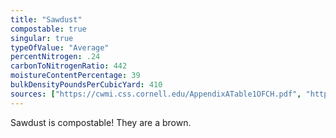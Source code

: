 ```yaml
---
title: "Sawdust"
compostable: true
singular: true
typeOfValue: "Average"
percentNitrogen: .24
carbonToNitrogenRatio: 442
moistureContentPercentage: 39
bulkDensityPoundsPerCubicYard: 410
sources: ["https://cwmi.css.cornell.edu/AppendixATable1OFCH.pdf", "http://compost.css.cornell.edu/CompostCalculator.xlsx"]
---
```


Sawdust is compostable! They are a brown.
